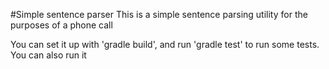 #Simple sentence parser
This is a simple sentence parsing utility for the purposes of a phone call

You can set it up with 'gradle build', and run 'gradle test' to run some tests. You can also run it 
